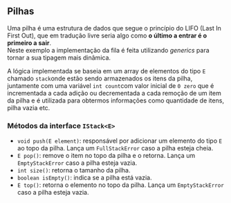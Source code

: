 ## Pilhas

Uma pilha é uma estrutura de dados que segue o princípio do LIFO (Last In First Out), que em tradução livre seria algo como **o último a entrar é o primeiro a sair**. <br>
Neste exemplo a implementação da fila é feita utilizando *generics* para tornar a sua tipagem mais dinâmica. <br>

A lógica implementada se baseia em um array de elementos do tipo `E` chamado `stack`onde estão sendo armazenados os itens da pilha, juntamente com uma variável `int count`com valor inicial de `0 zero` que é incrementada a cada adição ou decrementada a cada remoção de um item da pilha e é utilizada para obtermos informações como quantidade de itens, pilha vazia etc.

### Métodos da interface `IStack<E>`
* `void push(E element)`: responsável por adicionar um elemento do tipo `E` ao topo da pilha. Lança um `FullStackError` caso a pilha esteja cheia. <br>
* `E pop()`: remove o item no topo da pilha e o retorna. Lança um `EmptyStackError` caso a pilha esteja vazia. <br>
* `int size()`: retorna o tamanho da pilha. <br>
* `boolean isEmpty()`: indica se a pilha está vazia. <br>
* `E top()`: retorna o elemento no topo da pilha. Lança um `EmptyStackError` caso a pilha esteja vazia. <br>